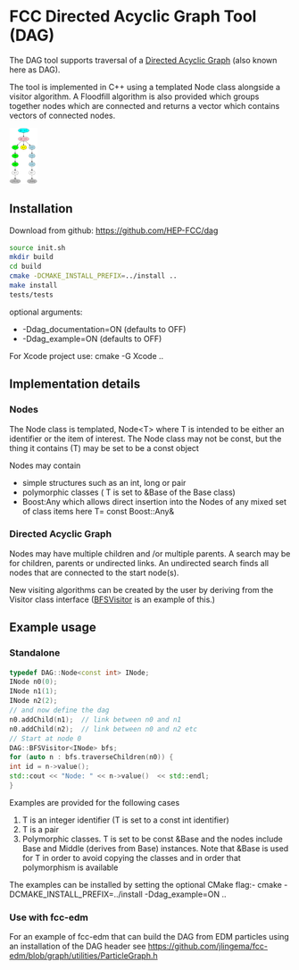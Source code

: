 # FCC Directed Acyclic Graph Tool (DAG)
The DAG tool supports traversal of a [Directed Acyclic Graph](https://en.wikipedia.org/wiki/Directed_acyclic_graph) (also known here as DAG).

The tool is implemented in C++ using a templated Node class alongside a visitor algorithm.
A Floodfill algorithm is also provided which groups together nodes which are connected and returns a vector which contains vectors of connected nodes.

<img src="./doc/event_dag.png" alt="Drawing" style="width: 50px;"/>


## Installation

Download from github:
  https://github.com/HEP-FCC/dag

```bash
source init.sh
mkdir build
cd build
cmake -DCMAKE_INSTALL_PREFIX=../install ..
make install
tests/tests
```

optional arguments:
 * -Ddag_documentation=ON (defaults to OFF)
 * -Ddag_example=ON (defaults to OFF)

For Xcode project use: cmake -G Xcode ..

## Implementation details

### Nodes

The Node class is templated,  Node\<T\> where T is intended to be either an identifier or the item of interest.
The Node class may not be const, but the thing it contains (T) may be set to be a const object

Nodes may contain
 * simple structures such as an int, long or pair
 * polymorphic classes ( T is set to &Base of the Base class)
 * Boost:Any  which allows direct insertion into the Nodes of any mixed set of class items
	  here T= const Boost::Any&

### Directed Acyclic Graph

Nodes may have multiple children and /or multiple parents.
A search may be for children, parents or undirected links.
An undirected search finds all nodes that are connected to the start node(s).

New visiting algorithms can be created by the user by deriving from the Visitor class interface ([BFSVisitor](https://github.com/HEP-FCC/dag/blob/master/dag/dag/DirectedAcyclicGraph.h#L119) is an example of this.)

## Example usage

### Standalone
```c++
typedef DAG::Node<const int> INode;
INode n0(0);
INode n1(1);
INode n2(2);
// and now define the dag
n0.addChild(n1);  // link between n0 and n1
n0.addChild(n2);  // link between n0 and n2 etc
// Start at node 0
DAG::BFSVisitor<INode> bfs;
for (auto n : bfs.traverseChildren(n0)) {
int id = n->value();
std::cout << "Node: " << n->value()  << std::endl;
}
```

Examples are provided for the following cases
 1. T is an integer identifier (T is set to a const int identifier)
 2. T is a pair
 3. Polymorphic classes.
 	T is set to be const &Base and the nodes include Base and Middle (derives from Base) instances.
 	Note that &Base is used for T in order to avoid copying the classes and in order that polymorphism is available

The examples can be installed by setting the optional CMake flag:-
cmake -DCMAKE_INSTALL_PREFIX=../install  -Ddag_example=ON ..

### Use with fcc-edm
For an example of fcc-edm that can build the DAG from EDM particles using an installation of the DAG header see
https://github.com/jlingema/fcc-edm/blob/graph/utilities/ParticleGraph.h
